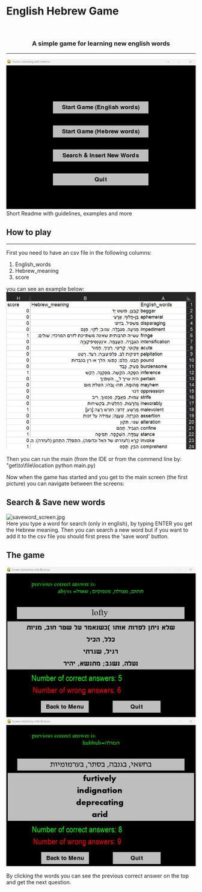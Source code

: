 # English Hebrew Game

<a name="readme-top"></a>
<!-- PROJECT LOGO -->
<br />
<div align="left">

  <h3 align="center">A simple game for learning new english words</h3>

---

  <p align="center">

![blind_person.jpeg](readme_src/main_screen.jpg) 
<br>
    Short Readme with guidelines, examples and more
    <br />


<!-- HOW TO PLAY -->
## How to play

---

First you need to have an csv file in the following columns:

1. English_words
2. Hebrew_meaning
3. score

you can see an example below:
![img.jpg](readme_src/csv_file.jpg)

Then you can run the main (from the IDE or from the commend line by: "get\to\file\location python main.py)

Now when the game has started and you get to the main screen (the first picture) you can navigate between the screens:

## Search & Save new words
![saveword_screen.jpg](readme_src/saveword_screen.jpg) 
<br>
    Here you type a word for search (only in english),
    by typing ENTER you get the Hebrew meaning.
    Then you can search a new word but if you want to add it to the csv file
    you should first press the 'save word' button.
    <br />


## The game

![english_game_screen.jpg](readme_src/english_game_screen.jpg)
![hebrew_game_screen.jpg](readme_src/hebrew_game_screen.jpg)

By clicking the words you can see the previous correct answer on the top and get the next question.